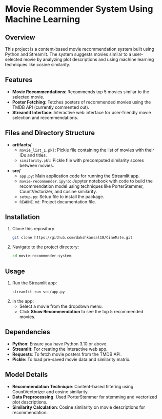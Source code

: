 # Movie Recommender System Using Machine Learning

## Overview
This project is a content-based movie recommendation system built using Python and Streamlit. The system suggests movies similar to a user-selected movie by analyzing plot descriptions and using machine learning techniques like cosine similarity.

## Features
- **Movie Recommendations**: Recommends top 5 movies similar to the selected movie.
- **Poster Fetching**: Fetches posters of recommended movies using the TMDB API (currently commented out).
- **Streamlit Interface**: Interactive web interface for user-friendly movie selection and recommendations.

## Files and Directory Structure
- **artifacts/**
  - `movie_list_1.pkl`: Pickle file containing the list of movies with their IDs and titles.
  - `similarity.pkl`: Pickle file with precomputed similarity scores between movies.
- **src/**
  - `app.py`: Main application code for running the Streamlit app.
  - `movie-recommender.ipynb`: Jupyter notebook with code to build the recommendation model using techniques like PorterStemmer, CountVectorizer, and cosine similarity.
  - `setup.py`: Setup file to install the package.
  - `README.md`: Project documentation file.

## Installation
1. Clone this repository:
   ```bash
   git clone https://github.com/dakshkansal10/CineMate.git
   ```
2. Navigate to the project directory:
   ```bash
   cd movie-recommender-system
   ```
   
## Usage
1. Run the Streamlit app:
   ```bash
   streamlit run src/app.py
   ```
2. In the app:
   - Select a movie from the dropdown menu.
   - Click **Show Recommendation** to see the top 5 recommended movies.


## Dependencies
- **Python**: Ensure you have Python 3.10 or above.
- **Streamlit**: For creating the interactive web app.
- **Requests**: To fetch movie posters from the TMDB API.
- **Pickle**: To load pre-saved movie data and similarity matrix.

## Model Details
- **Recommendation Technique**: Content-based filtering using CountVectorizer and cosine similarity.
- **Data Preprocessing**: Used PorterStemmer for stemming and vectorized plot descriptions.
- **Similarity Calculation**: Cosine similarity on movie descriptions for recommendation.
